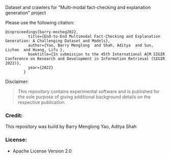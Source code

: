 Dataset and crawlers for "Multi-modal fact-checking and explanation generation" project
 

Please use the following citation:
```
@inproceedings{barry-mocheg2022,
          title={End-to-End Multimodal Fact-Checking and Explanation Generation: A Challenging Dataset and Models},
          author={Yao, Barry Menglong  and Shah, Aditya  and Sun, Lichao  and Huang, Lifu },
          booktitle={In submission to the 45th International ACM SIGIR Conference on Research and Development in Information Retrieval (SIGIR 2022)},
          year={2022}
        }
```


Disclaimer:
> This repository contains experimental software and is published for the sole purpose of giving additional background details on the respective publication.


 

### Credit: 

This repository was build by Barry Menglong Yao, Aditya Shah


### License:
  * Apache License Version 2.0
 
